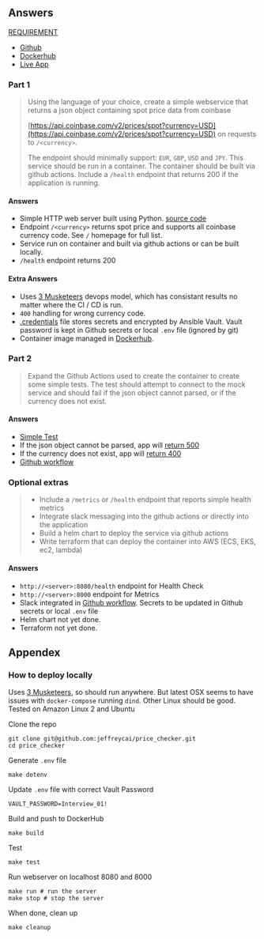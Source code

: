 ## Answers

[REQUIREMENT](/REQUIREMENT.md)

- [Github](https://github.com/jeffreycai/price_checker)
- [Dockerhub](https://hub.docker.com/repository/docker/bluestreamjc/price_checker)
- [Live App](http://13.238.89.106:8080/)

### Part 1

> Using the language of your choice, create a simple
> webservice that returns a json object containing spot price
> data from coinbase
> 
> [https://api.coinbase.com/v2/prices/spot?currency=USD](https://api.coinbase.com/v2/prices/spot?currency=USD) on
> requests to `/<currency>`.
> 
> The endpoint should minimally support: `EUR`, `GBP`, `USD` and `JPY`.
> This service should be run in a container. The container
> should be built via github actions.
> Include a `/health` endpoint that returns 200 if the
> application is running.

#### Answers

- Simple HTTP web server built using Python. [source code](/app)
- Endpoint `/<currency>` returns spot price and supports all coinbase currency code. See `/` homepage for full list.
- Service run on container and built via github actions or can be built locally.
- `/health` endpoint returns 200


#### Extra Answers

- Uses [3 Musketeers](https://3musketeers.io/) devops model, which has consistant results no matter where the CI / CD is run.
-  `400` handling for wrong currency code.
- [.credentials](/.credentials) file stores secrets and encrypted by Ansible Vault. Vault password is kept in Github secrets or local `.env` file (ignored by git)
- Container image managed in [Dockerhub](https://hub.docker.com/r/bluestreamjc/price_checker).

### Part 2

> Expand the Github Actions used to create the container to create some simple tests. The test should attempt to connect to the mock service and should fail if the json object cannot parsed, or if the currency does not exist.

#### Answers

- [Simple Test](https://github.com/jeffreycai/price_checker/blob/main/Makefile#L48)
- If the json object cannot be parsed, app will [return 500](https://github.com/jeffreycai/price_checker/blob/main/app/webserver.py#L66)
- If the currency does not exist, app will [return 400](https://github.com/jeffreycai/price_checker/blob/main/app/webserver.py#L49)
- [Github workflow](https://github.com/jeffreycai/price_checker/blob/main/.github/workflows/main.yml#L52)

### Optional extras

> - Include a `/metrics` or `/health` endpoint that reports simple health metrics
> - Integrate slack messaging into the github actions or directly into the application
> - Build a helm chart to deploy the service via github actions
> - Write terraform that can deploy the container into AWS (ECS, EKS, ec2, lambda)

#### Answers

- `http://<server>:8080/health` endpoint for Health Check
- `http://<server>:8000` endpoint for Metrics
- Slack integrated in [Github workflow](https://github.com/jeffreycai/price_checker/blob/main/.github/workflows/main.yml#L27). Secrets to be updated in Github secrets or local `.env` file
- Helm chart not yet done.
- Terraform not yet done.

## Appendex

### How to deploy locally

Uses [3 Musketeers](https://3musketeers.io/), so should run anywhere. But latest OSX seems to have issues with `docker-compose` running `dind`. Other Linux should be good. Tested on Amazon Linux 2 and Ubuntu

Clone the repo

```
git clone git@github.com:jeffreycai/price_checker.git
cd price_checker
```

Generate `.env` file

```
make dotenv
```

Update `.env` file with correct Vault Password

```
VAULT_PASSWORD=Interview_01!
```

Build and push to DockerHub

```
make build
```

Test

```
make test
```

Run webserver on localhost 8080 and 8000

```
make run # run the server
make stop # stop the server
```

When done, clean up
```
make cleanup
```

